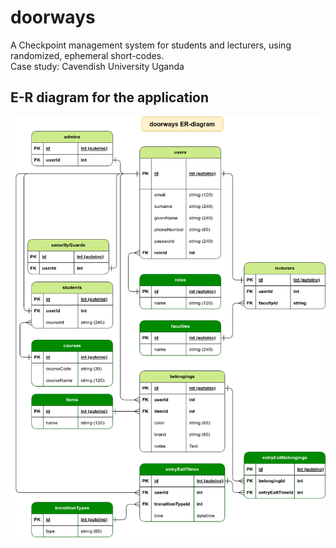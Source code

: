 # doorways

A Checkpoint management system for students and lecturers, using randomized, ephemeral short-codes.
\
Case study: Cavendish University Uganda

## E-R diagram for the application

![doorways-er-diagram](docs/er-diagram/doorways-er-diagram.drawio.png)
